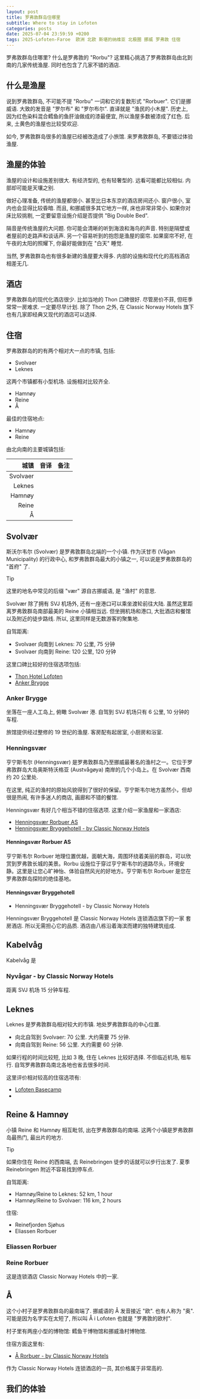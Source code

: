 ```yaml
---
layout: post
title: 罗弗敦群岛住哪里
subtitle: Where to stay in Lofoten
categories: posts
date: 2025-07-04 23:59:59 +0200
tags: 2025-Lofoten-Faroe  欧洲 北欧 斯堪的纳维亚 北极圈 挪威 罗弗敦 住宿
---
```


罗弗敦群岛住哪里? 什么是罗弗敦的 "Rorbu"? 这里精心挑选了罗弗敦群岛由北到南的几家传统渔屋. 同时也包含了几家不错的酒店.

## 什么是渔屋

说到罗弗敦群岛, 不可能不提 "Rorbu" 一词和它的复数形式 "Rorbuer". 它们是挪威语. 大致的发音是 "罗尔布" 和 "罗尔布尔". 直译就是 "渔民的小木屋". 历史上, 因为红色染料混合鳕鱼的鱼肝油做成的漆最便宜, 所以渔屋多数被漆成了红色. 后来, 土黄色的渔屋也比较受欢迎.

如今, 罗弗敦群岛很多的渔屋已经被改造成了小旅馆. 来罗弗敦群岛, 不要错过体验渔屋.

## 渔屋的体验

渔屋的设计和设施差别很大. 有经济型的, 也有轻奢型的. 远看可能都比较相似. 内部却可能是天壤之别.

做好心理准备, 传统的渔屋都很小. 甚至比日本东京的酒店房间还小. 窗户很小, 室内也会显得比较昏暗. 而且, 和挪威很多其它地方一样, 床也非常非常小. 如果你对床比较挑剔, 一定要留意设施介绍是否提供 "Big Double Bed".

隔音是传统渔屋的大问题. 你可能会清晰的听到海浪和海鸟的声音. 特别是隔壁或者屋前的走路声和谈话声. 另一个容易听到的抱怨是渔屋的窗帘. 如果窗帘不好, 在午夜的太阳的照耀下, 你最好能做到在 "白天" 睡觉.

当然, 罗弗敦群岛也有很多新建的渔屋要大得多. 内部的设施和现代化的高档酒店相差无几.

## 酒店

罗弗敦群岛的现代化酒店很少. 比如当地的 Thon 口碑很好. 尽管房价不菲, 但旺季常常一房难求. 一定要尽早计划. 除了 Thon 之外, 在 Classic Norway Hotels 旗下也有几家即经典又现代的酒店可以选择.

## 住宿

罗弗敦群岛的的有两个相对大一点的市镇, 包括:

* Svolvaer
* Leknes

这两个市镇都有小型机场. 设施相对比较齐全.

* Hamnøy
* Reine
* Å

最佳的住宿地点:

* Hamnøy
* Reine


由北向南的主要城镇包括:

| 城镇 | 音译 | 备注 |
| -: | - | - | 
| Svolvaer |  |  |
| Leknes |  |  |
| Hamnøy |  |  |
| Reine | | |
| Å |  |  |


## Svolvær

斯沃尔韦尔 (Svolvær) 是罗弗敦群岛北端的一个小镇. 作为沃甘市 (Vågan Municipality) 的行政中心, 和罗弗敦群岛最大的小镇之一, 可以说是罗弗敦群岛的 "首府" 了.

> [!TIP]
> 这里的地名中常见的后缀 "vær" 源自古挪威语, 是 "渔村" 的意思.

Svolvær 除了拥有 SVJ 机场外, 还有一座港口可以乘坐渡轮前往大陆. 虽然这里距离罗弗敦群岛南部最美的 Reine 小镇相当远. 但坐拥机场和港口, 大批酒店和餐馆以及附近的徒步路线. 所以, 这里同样是无数游客的聚集地.

自驾距离:

* Svolvaer 向南到 Leknes: 70 公里, 75 分钟
* Svolvaer 向南到 Reine: 120 公里, 120 分钟

这里口碑比较好的住宿选项包括:

* [Thon Hotel Lofoten](https://www.expedia.com/Svolvaer-Hotels-Thon-Hotel-Lofoten.h1647550.Hotel-Information?referrerId=HOT.HIS.Share.Landed.Copy_Link)
* [Anker Brygge](https://anker-brygge.no/)

### Anker Brygge

坐落在一座人工岛上, 俯瞰 Svolvær 港. 自驾到 SVJ 机场只有 6 公里, 10 分钟的车程.

旅馆提供经过整修的 19 世纪的渔屋. 客房配有起居室, 小厨房和浴室.

### Henningsvær

亨宁斯韦尔 (Henningsvær) 是罗弗敦群岛乃至挪威最著名的渔村之一。它位于罗弗敦群岛大岛奥斯特沃格亚 (Austvågøya) 南岸的几个小岛上。在 Svolvær 西南约 20 公里处.

在这里, 纯正的渔村的原始风貌得到了很好的保留。亨宁斯韦尔地方虽然小，但却很是热闹, 有许多迷人的商店, 画廊和不错的餐馆.

Henningsvær 有好几个相当不错的住宿选项. 这里介绍一家渔屋和一家酒店:

* [Henningsvær Rorbuer AS](https://www.henningsvar-rorbuer.no/en/)
* [Henningsvær Bryggehotell - by Classic Norway Hotels](https://henningsvaer.no/en/)

#### Henningsvær Rorbuer AS

亨宁斯韦尔 Rorbuer 地理位置优越，面朝大海，周围环绕着美丽的群岛，可以欣赏到罗弗敦长城的美景。Rorbu 设施位于穿过亨宁斯韦尔的道路尽头，环境安静。这里是让您心旷神怡、体验自然风光的好地方。亨宁斯韦尔 Rorbuer 是您在罗弗敦群岛探险的绝佳基地。

#### Henningsvær Bryggehotell

* Henningsvær Bryggehotell - by Classic Norway Hotels

Henningsvær Bryggehotell 是 Classic Norway Hotels 连锁酒店旗下的一家 套房酒店. 所以无需担心它的品质. 酒店由八栋沿着海滨而建的独特建筑组成.


## Kabelvåg

Kabelvåg 是

### Nyvågar - by Classic Norway Hotels

距离 SVJ 机场 15 分钟车程.

## Leknes

Leknes 是罗弗敦群岛相对较大的市镇. 地处罗弗敦群岛的中心位置. 

* 向北自驾到 Svolvaer: 70 公里. 大约需要 75 分钟.
* 向南自驾到 Reine: 56 公里. 大约需要 60 分钟.

如果行程的时间比较短, 比如 3 晚, 住在 Leknes 比较好选择. 不但临近机场, 租车行. 自驾罗弗敦群岛南北各地也省去很多时间.

这里评价相对较高的住宿选项有:

* [Lofoten Basecamp](https://www.booking.com/hotel/no/skreda-rorbusuiter.en-gb.html)
* 

## Reine & Hamnøy

小镇 Reine 和 Hamnøy 相互毗邻, 出在罗弗敦群岛的南端. 这两个小镇是罗弗敦群岛最热门, 最出片的地方.

> [!TIP]
> 如果你住在 Reine 的西南端, 去 Reinebringen 徒步的话就可以步行出发了. 夏季 Reinebringen 附近不容易找到停车点.

自驾距离:

* Hamnøy/Reine to Leknes: 52 km, 1 hour
* Hamnøy/Reine to Svolvaer: 116 km, 2 hours

住宿:

* Reinefjorden Sjøhus
* Eliassen Rorbuer

### Eliassen Rorbuer

### Reine Rorbuer

这是连锁酒店 Classic Norway Hotels 中的一家.

## Å

这个小村子是罗弗敦群岛的最南端了. 挪威语的 Å 发音接近 "欧". 也有人称为 "奥". 可能是因为名字实在太短了, 所以叫 Å i Lofoten 也就是 "罗弗敦的欧村".

村子里有两座小型的博物馆: 鳕鱼干博物馆和挪威渔村博物馆.

住宿方面这里有:

* [Å Rorbuer - by Classic Norway Hotels](https://www.booking.com/hotel/no/a-rorbuer-og-brygga-restaurant.en-gb.html)

作为 Classic Norway Hotels 连锁酒店的一员, 其价格属于非常高的.

## 我们的体验

